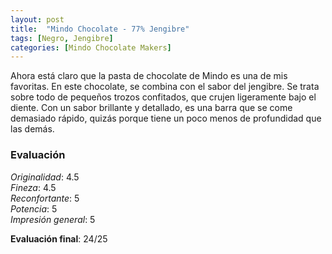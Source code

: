 ```yaml
---
layout: post
title:  "Mindo Chocolate - 77% Jengibre"
tags: [Negro, Jengibre] 
categories: [Mindo Chocolate Makers]
---
```


Ahora está claro que la pasta de chocolate de Mindo es una de mis favoritas. En este chocolate, se combina con el sabor del jengibre. Se trata sobre todo de pequeños trozos confitados, que crujen ligeramente bajo el diente. Con un sabor brillante y detallado, es una barra que se come demasiado rápido, quizás porque tiene un poco menos de profundidad que las demás.

### Evaluación

_Originalidad_: 4.5  
_Fineza_: 4.5  
_Reconfortante_: 5  
_Potencia_: 5  
_Impresión general_: 5

**Evaluación final**: 24/25